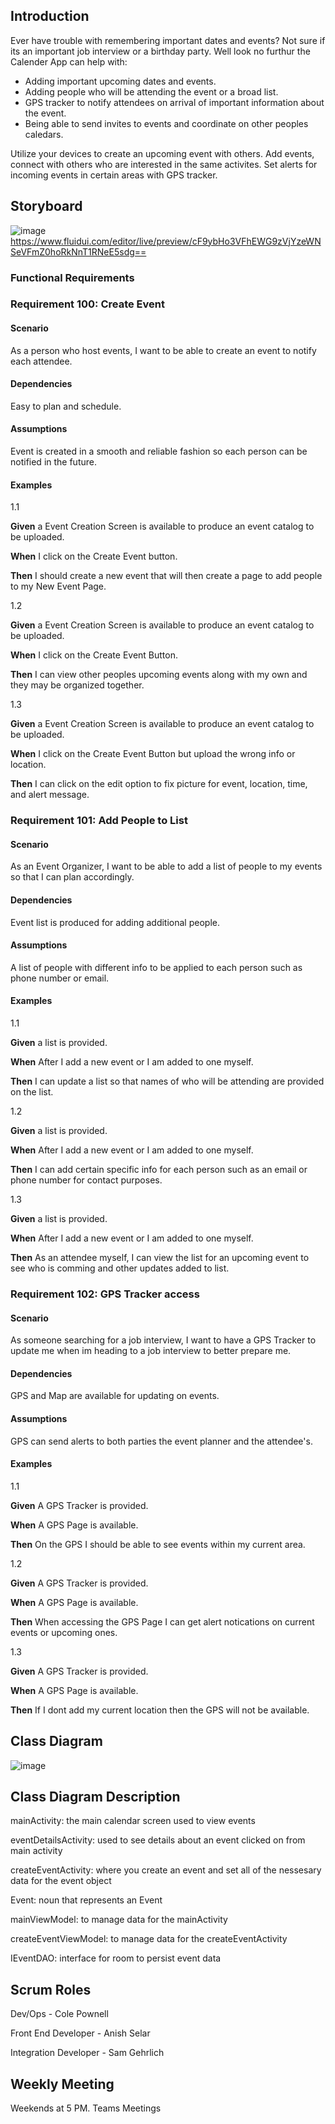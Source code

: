 
## Introduction

Ever have trouble with remembering important dates and events?  Not sure if its an important job interview or a birthday party.  Well look no furthur the Calender App can help with:

- Adding important upcoming dates and events.
- Adding people who will be attending the event or a broad list.
- GPS tracker to notify attendees on arrival of important information about the event.
- Being able to send invites to events and coordinate on other peoples caledars.

Utilize your devices to create an upcoming event with others.  Add events, connect with others who are interested in the same activites.  Set alerts for incoming events in certain areas with GPS tracker.  

## Storyboard

![image](https://user-images.githubusercontent.com/77586024/169616850-032363ff-3545-4cc4-bed8-117f7c8bcba8.png)
https://www.fluidui.com/editor/live/preview/cF9ybHo3VFhEWG9zVjYzeWNSeVFmZ0hoRkNnT1RNeE5sdg==

### Functional Requirements 

### Requirement 100: Create Event 

#### Scenario 

As a person who host events, I want to be able to create an event to notify each attendee. 

#### Dependencies

Easy to plan and schedule.

#### Assumptions

Event is created in a smooth and reliable fashion so each person can be notified in the future.

#### Examples 

1.1

**Given** a Event Creation Screen is available to produce an event catalog to be uploaded.

**When** I click on the Create Event button. 

**Then** I should create a new event that will then create a page to add people to my New Event Page. 

1.2

**Given** a Event Creation Screen is available to produce an event catalog to be uploaded.

**When** I click on the Create Event Button.

**Then** I can view other peoples upcoming events along with my own and they may be organized together. 

1.3 

**Given** a Event Creation Screen is available to produce an event catalog to be uploaded.

**When** I click on the Create Event Button but upload the wrong info or location.

**Then** I can click on the edit option to fix picture for event, location, time, and alert message.

### Requirement 101: Add People to List

#### Scenario 

As an Event Organizer, I want to be able to add a list of people to my events so that I can plan accordingly.

#### Dependencies

Event list is produced for adding additional people. 

#### Assumptions

A list of people with different info to be applied to each person such as phone number or email. 

#### Examples

1.1

**Given** a list is provided. 

**When** After I add a new event or I am added to one myself.

**Then** I can update a list so that names of who will be attending are provided on the list.

1.2

**Given** a list is provided. 

**When** After I add a new event or I am added to one myself.

**Then** I can add certain specific info for each person such as an email or phone number for contact purposes. 

1.3

**Given** a list is provided.

**When** After I add a new event or I am added to one myself.

**Then** As an attendee myself, I can view the list for an upcoming event to see who is comming and other updates added to list. 

### Requirement 102: GPS Tracker access 

#### Scenario 

As someone searching for a job interview, I want to have a GPS Tracker to update me when im heading to a job interview to better prepare me.  

#### Dependencies 

GPS and Map are available for updating on events.

#### Assumptions 

GPS can send alerts to both parties the event planner and the attendee's.

#### Examples

1.1

**Given** A GPS Tracker is provided.

**When** A GPS Page is available.

**Then** On the GPS I should be able to see events within my current area. 

1.2

**Given** A GPS Tracker is provided.

**When** A GPS Page is available.

**Then** When accessing the GPS Page I can get alert notications on current events or upcoming ones. 

1.3 

**Given** A GPS Tracker is provided.

**When** A GPS Page is available.

**Then** If I dont add my current location then the GPS will not be available.

## Class Diagram
![image](https://user-images.githubusercontent.com/77586024/170885607-8f515471-662e-4b29-ab10-0027695e9050.png)


## Class Diagram Description
mainActivity: the main calendar screen used to view events

eventDetailsActivity: used to see details about an event clicked on from main activity

createEventActivity: where you create an event and set all of the nessesary data for the event object

Event: noun that represents an Event

mainViewModel: to manage data for the mainActivity 

createEventViewModel: to manage data for the createEventActivity 

IEventDAO: interface for room to persist event data

## Scrum Roles 
Dev/Ops - Cole Pownell

Front End Developer - Anish Selar

Integration Developer - Sam Gehrlich

## Weekly Meeting 

Weekends at 5 PM. Teams Meetings 
